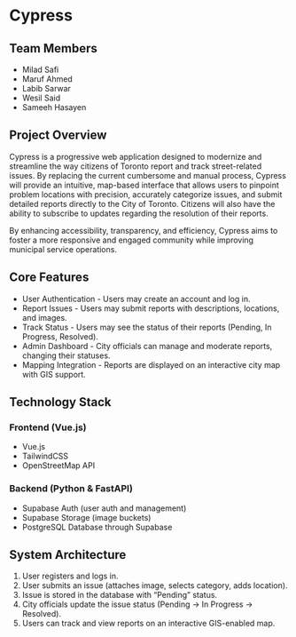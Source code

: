 # Cypress

## Team Members
- Milad Safi
- Maruf Ahmed
- Labib Sarwar
- Wesil Said
- Sameeh Hasayen

## Project Overview
Cypress is a progressive web application designed to modernize and streamline the way citizens of Toronto report and track street-related issues. By replacing the current cumbersome and manual process, Cypress will provide an intuitive, map-based interface that allows users to pinpoint problem locations with precision, accurately categorize issues, and submit detailed reports directly to the City of Toronto. Citizens will also have the ability to subscribe to updates regarding the resolution of their reports.

By enhancing accessibility, transparency, and efficiency, Cypress aims to foster a more responsive and engaged community while improving municipal service operations.

## Core Features
- User Authentication - Users may create an account and log in.
- Report Issues - Users may submit reports with descriptions, locations, and images.
- Track Status - Users may see the status of their reports (Pending, In Progress, Resolved).
- Admin Dashboard - City officials can manage and moderate reports, changing their statuses.
- Mapping Integration - Reports are displayed on an interactive city map with GIS support.


## Technology Stack

### Frontend (Vue.js)
- Vue.js
- TailwindCSS
- OpenStreetMap API

### Backend (Python & FastAPI)
- Supabase Auth (user auth and management)
- Supabase Storage (image buckets)
- PostgreSQL Database through Supabase


## System Architecture
1. User registers and logs in.
2. User submits an issue (attaches image, selects category, adds location).
3. Issue is stored in the database with “Pending” status.
4. City officials update the issue status (Pending -> In Progress -> Resolved).
6. Users can track and view reports on an interactive GIS-enabled map.
